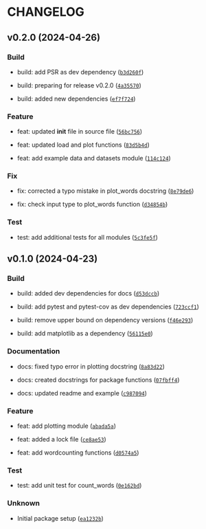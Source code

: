 # CHANGELOG



## v0.2.0 (2024-04-26)

### Build

* build: add PSR as dev dependency ([`b3d260f`](https://github.com/BlvckSanek/mypycounts/commit/b3d260f0dfe9d259e4e2c0995b9eecef2a81545f))

* build: preparing for release v0.2.0 ([`4a35570`](https://github.com/BlvckSanek/mypycounts/commit/4a355702d2cc661a574174bc3cfa60e2711f27e9))

* build: added new dependencies ([`ef7f724`](https://github.com/BlvckSanek/mypycounts/commit/ef7f724c0568f835282725f851d7e81b23c17169))

### Feature

* feat: updated __init__ file in source file ([`56bc756`](https://github.com/BlvckSanek/mypycounts/commit/56bc75665485a7f863be1f848e1bb503f99b87e3))

* feat: updated load and plot functions ([`83d5b4d`](https://github.com/BlvckSanek/mypycounts/commit/83d5b4d86fd1d1c3318d708393d468ab21398a37))

* feat: add example data and datasets module ([`114c124`](https://github.com/BlvckSanek/mypycounts/commit/114c1247912a3fa6c3c70889a38953cc75e234e9))

### Fix

* fix: corrected a typo mistake in plot_words docstring ([`8e79de6`](https://github.com/BlvckSanek/mypycounts/commit/8e79de6871e9aa0a1f6dfd3a4eca52324c88e8f3))

* fix: check input type to plot_words function ([`d34854b`](https://github.com/BlvckSanek/mypycounts/commit/d34854b44df5c8be9b25ba4b21f976111192f057))

### Test

* test: add additional tests for all modules ([`5c3fe5f`](https://github.com/BlvckSanek/mypycounts/commit/5c3fe5f78a464718343b0b90287fb693b7dcc90c))


## v0.1.0 (2024-04-23)

### Build

* build: added dev dependencies for docs ([`d53dccb`](https://github.com/BlvckSanek/mypycounts/commit/d53dccbd1daea42e0f009f743ae04cc7fa33b9bd))

* build: add pytest and pytest-cov as dev dependencies ([`723ccf1`](https://github.com/BlvckSanek/mypycounts/commit/723ccf168ffd7b7c19120edfc40990d827bf782e))

* build: remove upper bound on dependency versions ([`f46e293`](https://github.com/BlvckSanek/mypycounts/commit/f46e29300541630718e7f2977778dbac2fa71c78))

* build: add matplotlib as a dependency ([`56115e0`](https://github.com/BlvckSanek/mypycounts/commit/56115e0610608f42751edf8963cae0f241710679))

### Documentation

* docs: fixed typo error in plotting docstring ([`8a83d22`](https://github.com/BlvckSanek/mypycounts/commit/8a83d2260d4bc658fcf535783c72df73f1a2e1cc))

* docs: created docstrings for package functions ([`07fbff4`](https://github.com/BlvckSanek/mypycounts/commit/07fbff4760c125ffbf12fc6a4862f21777f9fe9c))

* docs: updated readme and example ([`c987094`](https://github.com/BlvckSanek/mypycounts/commit/c987094e8ce4e52a7394dc8477bc38f67760d1b9))

### Feature

* feat: add plotting module ([`abada5a`](https://github.com/BlvckSanek/mypycounts/commit/abada5a494a070afafef0a1160c030df79a57bdf))

* feat: added a lock file ([`ce8ae53`](https://github.com/BlvckSanek/mypycounts/commit/ce8ae539db72f8fa3a7bc1a373f67a0ee36c4419))

* feat: add wordcounting functions ([`d0574a5`](https://github.com/BlvckSanek/mypycounts/commit/d0574a559e0e97bf39b946fb8f6c4912fff37da3))

### Test

* test: add unit test for count_words ([`0e162bd`](https://github.com/BlvckSanek/mypycounts/commit/0e162bd6fd65bc2e3e0663c002a6ee66971d83e8))

### Unknown

* Initial package setup ([`ea1232b`](https://github.com/BlvckSanek/mypycounts/commit/ea1232b6031722065774896d4b2ba955e92e95d6))
